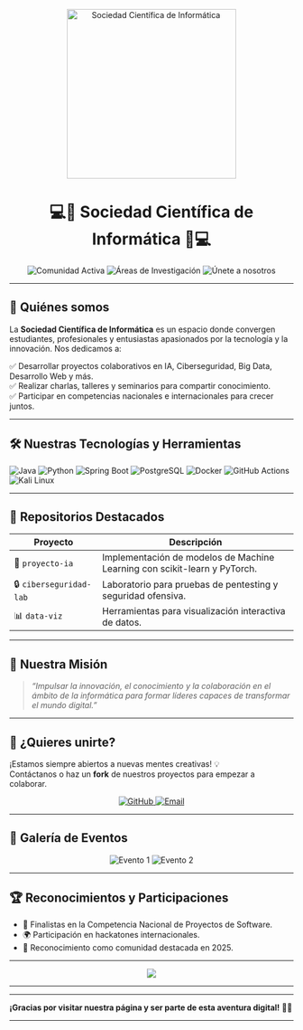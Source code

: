 <p align="center">
  <img src="https://media.giphy.com/media/v1.Y2lkPTc5MGI3NjExMG5xd2Zya3lxNmgxZ2dvZHE5MWR4aDVobWI3bW1jZnZxNXVhYWc1dSZlcD12MV9naWZzX3NlYXJjaCZjdD1n/26tOZ42Mg6pbTUPHW/giphy.gif" alt="Sociedad Científica de Informática" width="300"/>
</p>

<h1 align="center">💻🌟 Sociedad Científica de Informática 🌟💻</h1>

<p align="center">
  <img src="https://img.shields.io/badge/Comunidad-Activa-brightgreen?style=flat-square&logo=github" alt="Comunidad Activa"/>
  <img src="https://img.shields.io/badge/Áreas-IA%2C%20Ciberseguridad%2C%20Big%20Data-blue?style=flat-square&logo=java" alt="Áreas de Investigación"/>
  <img src="https://img.shields.io/badge/Join%20Us-Now-blueviolet?style=flat-square&logo=github" alt="Únete a nosotros"/>
</p>

---

## 🚀 Quiénes somos

La **Sociedad Científica de Informática** es un espacio donde convergen estudiantes, profesionales y entusiastas apasionados por la tecnología y la innovación. Nos dedicamos a:

✅ Desarrollar proyectos colaborativos en IA, Ciberseguridad, Big Data, Desarrollo Web y más.  
✅ Realizar charlas, talleres y seminarios para compartir conocimiento.  
✅ Participar en competencias nacionales e internacionales para crecer juntos.  

---

## 🛠️ Nuestras Tecnologías y Herramientas

![Java](https://img.shields.io/badge/Java-ED8B00?style=flat-square&logo=java&logoColor=white)
![Python](https://img.shields.io/badge/Python-3776AB?style=flat-square&logo=python&logoColor=white)
![Spring Boot](https://img.shields.io/badge/Spring%20Boot-6DB33F?style=flat-square&logo=spring-boot&logoColor=white)
![PostgreSQL](https://img.shields.io/badge/PostgreSQL-336791?style=flat-square&logo=postgresql&logoColor=white)
![Docker](https://img.shields.io/badge/Docker-2496ED?style=flat-square&logo=docker&logoColor=white)
![GitHub Actions](https://img.shields.io/badge/GitHub%20Actions-2088FF?style=flat-square&logo=github-actions&logoColor=white)
![Kali Linux](https://img.shields.io/badge/Kali%20Linux-557C94?style=flat-square&logo=kali-linux&logoColor=white)

---

## 🌟 Repositorios Destacados

| Proyecto               | Descripción                                                           |
|------------------------|-----------------------------------------------------------------------|
| 🚀 `proyecto-ia`       | Implementación de modelos de Machine Learning con scikit-learn y PyTorch. |
| 🔒 `ciberseguridad-lab`| Laboratorio para pruebas de pentesting y seguridad ofensiva.          |
| 📊 `data-viz`          | Herramientas para visualización interactiva de datos.                 |

---

## 🎯 Nuestra Misión

> *“Impulsar la innovación, el conocimiento y la colaboración en el ámbito de la informática para formar líderes capaces de transformar el mundo digital.”*

---

## 🌈 ¿Quieres unirte?

¡Estamos siempre abiertos a nuevas mentes creativas! 💡  
Contáctanos o haz un **fork** de nuestros proyectos para empezar a colaborar.

<p align="center">
  <a href="https://github.com/tu-organizacion">
    <img src="https://img.shields.io/badge/Visítanos%20en-GitHub-181717?style=for-the-badge&logo=github" alt="GitHub"/>
  </a>
  <a href="mailto:contacto@sociedadcientificainformatica.org">
    <img src="https://img.shields.io/badge/Contacta%20con%20nosotros-Email-red?style=for-the-badge&logo=gmail" alt="Email"/>
  </a>
</p>

---

## 📸 Galería de Eventos

<p align="center">
  <img src="https://source.unsplash.com/600x200/?technology,team" alt="Evento 1" />
  <img src="https://source.unsplash.com/600x200/?programming,conference" alt="Evento 2" />
</p>

---

## 🏆 Reconocimientos y Participaciones

- 🥇 Finalistas en la Competencia Nacional de Proyectos de Software.  
- 🌍 Participación en hackatones internacionales.  
- 🏅 Reconocimiento como comunidad destacada en 2025.

---

<p align="center">
  <img src="https://readme-typing-svg.herokuapp.com?color=7FFF00&lines=¡Únete+a+la+Sociedad+Hoy!;Sé+parte+del+cambio+digital;Aprende+y+crece+con+nosotros!" />
</p>

---

---

**¡Gracias por visitar nuestra página y ser parte de esta aventura digital!** 🚀✨

---

